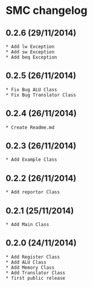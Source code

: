 SMC changelog
==========================

0.2.6 (29/11/2014)
------------------
    * Add lw Exception
    * Add sw Exception
    * Add beq Exception

0.2.5 (26/11/2014)
------------------
    * Fix Bug ALU Class
    * Fix Bug Translator Class

0.2.4 (26/11/2014)
------------------
    * Create Readme.md

0.2.3 (26/11/2014)
------------------
    * Add Example Class

0.2.2 (26/11/2014)
------------------
    * Add reportor Class

0.2.1 (25/11/2014)
------------------
    * Add Main Class

0.2.0 (24/11/2014)
-------------------
    * Add Register Class
    * Add ALU Class
    * Add Memory Class
    * Add Translator Class
    * first public release
